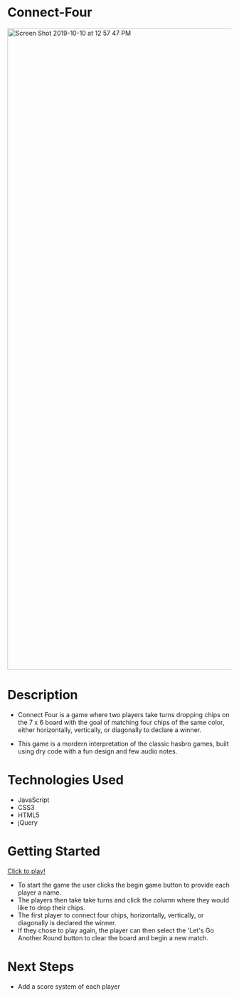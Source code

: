 # Connect-Four 


<img width="1440" alt="Screen Shot 2019-10-10 at 12 57 47 PM" src="https://user-images.githubusercontent.com/53157290/66604093-4e084d00-eb62-11e9-923a-bd55096b857f.png">



# Description 

* Connect Four is a game where two players take turns dropping chips on the 7 x 6  board with the goal of matching four chips of the same color, either horizontally, vertically, or diagonally to declare 
a winner. 

* This game is a mordern interpretation of the classic hasbro games, built using dry code with a fun design and few audio notes.


# Technologies Used
* JavaScript
* CSS3
* HTML5
* jQuery

# Getting Started 

[Click to play!](https://eecanada.github.io/connect-four/)

* To start the game the user clicks the begin game button to provide each player a name.
* The players then take take turns and  click the column where they would like to drop their chips.
* The first player to connect four chips, horizontally, vertically, or diagonally is declared the winner.
* If they chose to play again, the player can then select the 'Let's Go Another Round button to clear the board and begin a new match.


# Next Steps
* Add a score system of each player 



